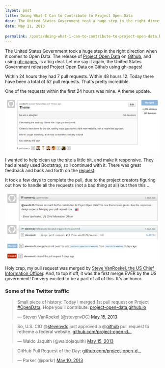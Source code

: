 ```yaml
---
layout: post
title: Doing What I Can to Contribute to Project Open Data
desc: The United States Government took a huge step in the right direction when it comes to Open Data. The release of Project Open Data on Github, and using gh-pages, is a big deal. Let me say it again, <strong>the United States Government released Project Open Data on Github using gh-pages!</strong>
date: May 21, 2013

permalink: /posts/doing-what-i-can-to-contribute-to-project-open-data.html
---
```

The United States Government took a huge step in the right direction when it comes to Open Data. The release of [Project Open Data](http://project-open-data.github.io/) on [Github](https://github.com/), and using [gh-pages](http://pages.github.com/), is a big deal. Let me say it again, the United States Government released Project Open Data on Github using gh-pages!

Within 24 hours they had 7 pull requests. Within 48 hours 12. Today there have been a total of 52 pull requests. That's pretty incredible.

One of the requests within the first 24 hours was mine. A theme update.

![My original pull request](/img/original-pull-request.jpg)

I wanted to help clean up the site a little bit, and make it responsive. They had already used Bootstrap, so I continued with it. There was great feedback and back and forth on the [request](https://github.com/project-open-data/project-open-data.github.io/pull/13).

It took a few days to complete the pull, due to the project creators figuring out how to handle all the requests (not a bad thing at all) but then this ...

![Steve VanRoekel, US Chief Information Officer merges my pull request](/img/original-merge.jpg)

Holy crap, my pull request was merged by [Steve VanRoekel, the US Chief Information Officer](https://twitter.com/stevenvDC). And, to top it off, it was the first merge EVER by the US government! I'm very excited to be a part of all of this. It's an honor.

### Some of the Twitter traffic

<blockquote class="twitter-tweet"><p>Small piece of history: Today I merged 1st pull request on Project <a href="https://twitter.com/search/%23OpenData">#OpenData</a>. Hope you’ll contribute: <a href="http://t.co/tjk3kb1ZOq" title="http://project-open-data.github.io">project-open-data.github.io</a></p>&mdash; Steven VanRoekel (@stevenvDC) <a href="https://twitter.com/stevenvDC/status/334789907363020800">May 15, 2013</a></blockquote>

<blockquote class="twitter-tweet"><p>So, U.S. CIO @<a href="https://twitter.com/stevenvdc">stevenvdc</a> just approved a @<a href="https://twitter.com/github">github</a> pull request to retheme a federal website. <a href="https://t.co/NKtLkGFp39" title="https://github.com/project-open-data/project-open-data.github.io/pull/13#issuecomment-17962270">github.com/project-open-d…</a></p>&mdash; Waldo Jaquith (@waldojaquith) <a href="https://twitter.com/waldojaquith/status/334761372447543297">May 15, 2013</a></blockquote>

<blockquote class="twitter-tweet"><p>GitHub Pull Request of the Day: <a href="https://t.co/tfNVIUMFJ1" title="https://github.com/project-open-data/project-open-data.github.io/pull/13">github.com/project-open-d…</a></p>&mdash; Parker (@parkr) <a href="https://twitter.com/parkr/status/332944284246499329">May 10, 2013</a></blockquote>

<script async src="//platform.twitter.com/widgets.js" charset="utf-8"></script>